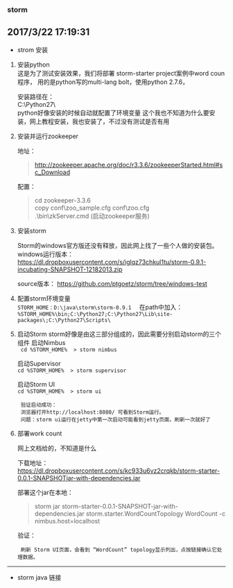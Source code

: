 ### storm 

2017/3/22 17:19:31 
---------------------------------------------------------------------------------
* strom 安装

1. 安装python  
   这是为了测试安装效果，我们将部署 storm-starter project案例中word coun程序， 
   用的是python写的multi-lang bolt，使用python 2.7.6， 
    
   安装路径在：  
      C:\Python27\    
   python好像安装的时候自动就配置了环境变量
   这个我也不知道为什么要安装，网上教程安装，我也安装了，不过没有测试是否有用   

2. 安装并运行zookeeper

   地址： 
    >http://zookeeper.apache.org/doc/r3.3.6/zookeeperStarted.html#sc_Download  

   配置：
      > cd zookeeper-3.3.6  
      > copy conf\zoo_sample.cfg conf\zoo.cfg  
      > .\bin\zkServer.cmd  (启动zookeeper服务)
   
3. 安装storm

   Storm的windows官方版还没有释放，因此网上找了一些个人做的安装包。   
   windows运行版本： https://dl.dropboxusercontent.com/s/iglqz73chkul1tu/storm-0.9.1-incubating-SNAPSHOT-12182013.zip  
  
   source版本： https://github.com/ptgoetz/storm/tree/windows-test  
  
4. 配置storm环境变量  
      `STORM_HOME：D:\java\storm\storm-0.9.1  `
      在path中加入：
        `%STORM_HOME%\bin;C:\Python27;C:\Python27\Lib\site-packages\;C:\Python27\Scripts\`

5. 启动Storm
    storm好像是由这三部分组成的，因此需要分别启动storm的三个组件
    启动Nimbus  
     ` cd %STORM_HOME%  > storm nimbus`

    启动Supervisor  
      `cd %STORM_HOME%  > storm supervisor   `

    启动Storm UI    
      ` cd %STORM_HOME%  > storm ui   `
      
        验证启动成功：
        浏览器打开http://localhost:8080/ 可看到Storm运行。  
        问题：storm ui运行在jetty中第一次启动可能看到jetty页面，刷新一次就好了  

6. 部署work count  

    网上文档给的，不知道是什么  
    
    下载地址：
    https://dl.dropboxusercontent.com/s/kc933u6vz2crqkb/storm-starter-0.0.1-SNAPSHOTjar-with-dependencies.jar   
     
    部署这个jar在本地：  
    >storm jar storm-starter-0.0.1-SNAPSHOT-jar-with-dependencies.jar storm.starter.WordCountTopology WordCount -c nimbus.host=localhost
      
    验证：  

        刷新 Storm UI页面，会看到 “WordCount” topology显示列出，点按链接确认它处理数据。


------------------------------------------------------------------------------
* storm java 链接 
